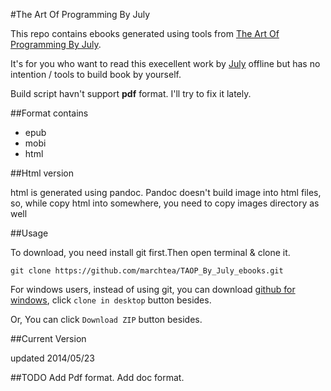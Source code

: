 #The Art Of Programming By July 

This repo contains ebooks generated using tools from [The Art Of Programming By July](https://github.com/julycoding/The-Art-Of-Programming-By-July).

It's for you who want to read this execellent work by [July](https://github.com/julycoding) offline but has no intention / tools to build book by yourself.

Build script havn't support **pdf** format. I'll try to fix it lately.

##Format contains

*	epub
*	mobi
*	html

##Html version

html is generated using pandoc. Pandoc doesn't build image into html files, so, while copy html into somewhere, you need to copy images directory as well

##Usage

To download, you need install git first.Then open terminal & clone it.

`git clone https://github.com/marchtea/TAOP_By_July_ebooks.git`

For windows users, instead of using git, you can download [github for windows](http://windows.github.com/), click `clone in desktop` button besides.

Or, You can click `Download ZIP` button besides.

##Current Version

updated 2014/05/23

##TODO
Add Pdf format.
Add doc format.
